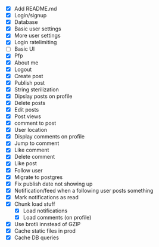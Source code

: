 - [x] Add README.md
- [x] Login/signup
- [x] Database
- [x] Basic user settings
- [x] More user settings
- [x] Login ratelimiting
- [ ] Basic UI
- [x] Pfp
- [x] About me
- [x] Logout
- [x] Create post
- [x] Publish post
- [x] String sterilization
- [x] Dipslay posts on profile
- [x] Delete posts
- [x] Edit posts
- [x] Post views
- [x] comment to post
- [x] User location
- [x] Display comments on profile
- [x] Jump to comment
- [x] Like comment
- [x] Delete comment
- [x] Like post
- [x] Follow user
- [x] Migrate to postgres
- [x] Fix publish date not showing up
- [x] Notification/feed when a following user posts something
- [x] Mark notifications as read
- [x] Chunk load stuff
  - [x] Load notifications
  - [x] Load comments (on profile)
- [x] Use brotli innstead of GZIP
- [x] Cache static files in prod
- [x] Cache DB queries